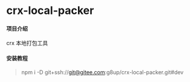 # crx-local-packer

#### 项目介绍
crx 本地打包工具


#### 安装教程
> npm i -D git+ssh://git@gitee.com:g8up/crx-local-packer.git#dev